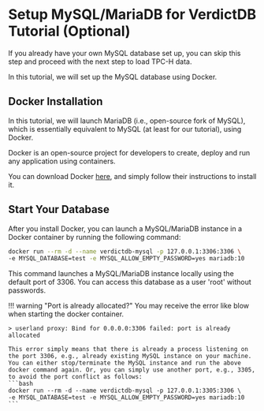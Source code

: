 # Setup MySQL/MariaDB for VerdictDB Tutorial (Optional)

If you already have your own MySQL database set up, you can skip this step and proceed with the next step to load TPC-H data.

In this tutorial, we will set up the MySQL database using Docker.


## Docker Installation

In this tutorial, we will launch MariaDB (i.e., open-source fork of MySQL), which is essentially equivalent to MySQL (at least for our tutorial), using Docker.

Docker is an open-source project for developers to create, deploy and run any application using containers.

You can download Docker [here](https://www.docker.com/community-edition#/download), and simply follow their instructions to install it.


## Start Your Database

After you install Docker, you can launch a MySQL/MariaDB instance in a Docker container by running the following command:

```bash
docker run --rm -d --name verdictdb-mysql -p 127.0.0.1:3306:3306 \
-e MYSQL_DATABASE=test -e MYSQL_ALLOW_EMPTY_PASSWORD=yes mariadb:10
```

This command launches a MySQL/MariaDB instance locally using the default port of 3306.
You can access this database as a user 'root' without passwords.


!!! warning "Port is already allocated?"
    You may receive the error like blow when starting the docker container.

    > userland proxy: Bind for 0.0.0.0:3306 failed: port is already allocated

    This error simply means that there is already a process listening on the port 3306, e.g., already existing MySQL instance on your machine. You can either stop/terminate the MySQL instance and run the above docker command again. Or, you can simply use another port, e.g., 3305, to avoid the port conflict as follows:
    ```bash
    docker run --rm -d --name verdictdb-mysql -p 127.0.0.1:3305:3306 \
    -e MYSQL_DATABASE=test -e MYSQL_ALLOW_EMPTY_PASSWORD=yes mariadb:10
    ```
